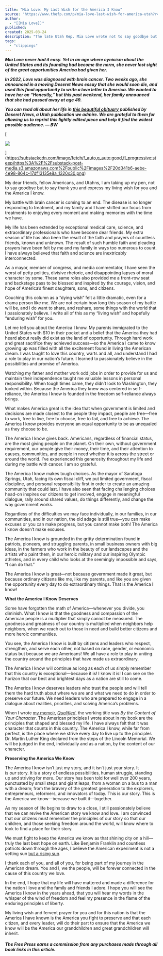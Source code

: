 ```yaml
---
title: "Mia Love: My Last Wish for the America I Know"
source: "https://www.thefp.com/p/mia-love-last-wish-for-america-utah?r=7br8e"
author:
  - "[[Mia Love]]"
published:
created: 2025-03-24
description: "The late Utah Rep. Mia Love wrote not to say goodbye but to say thank you before her death. Published by The Free Press and Deseret News."
tags:
  - "clippings"
---
```

_**Mia Love never had it easy. Yet in an age where cynicism about the United States and its founding had become the norm, she never lost sight of the great opportunities America had given her.**_

_**In 2022, Love was diagnosed with brain cancer. Two weeks ago, she announced in a moving Deseret News essay that she would soon die, and used this final opportunity to write a love letter to America. We wanted to have her on “Honestly,” but this past weekend, her family announced that she had passed away at age 49.**_

_**You can read all about her life in [this beautiful obituary](https://www.deseret.com/politics/2025/03/23/mia-love-obituary/) published by Deseret News, a Utah publication we admire. We are grateful to them for allowing us to reprint this lightly edited piece and help it find the widest possible audience. — BW**_

[

![](https://substackcdn.com/image/fetch/w_1456,c_limit,f_auto,q_auto:good,fl_progressive:steep/https%3A%2F%2Fsubstack-post-media.s3.amazonaws.com%2Fpublic%2Fimages%2F20d341b6-aebe-4e98-864c-17df13135e8a_1320x30.png)



](https://substackcdn.com/image/fetch/f_auto,q_auto:good,fl_progressive:steep/https%3A%2F%2Fsubstack-post-media.s3.amazonaws.com%2Fpublic%2Fimages%2F20d341b6-aebe-4e98-864c-17df13135e8a_1320x30.png)

My dear friends, fellow Americans, and Utahns, I am taking up my pen, not to say goodbye but to say thank you and express my living wish for you and the America I know.

My battle with brain cancer is coming to an end. The disease is no longer responding to treatment, and my family and I have shifted our focus from treatments to enjoying every moment and making memories with the time we have.

My life has been extended by exceptional medical care, science, and extraordinary professionals who have become dear friends. My extra season of life has also been the result of the faith and prayers of countless friends, known and unknown. The result of such humble faith and pleading prayers have been felt by me and my family in ways too numerous to count. I have always believed that faith and science are inextricably interconnected.

As a mayor, member of congress, and media commentator, I have seen the worst of petty politics, divisive rhetoric, and disappointing lapses of moral character by some. These same roles also provided me a front-row seat and backstage pass to be blessed and inspired by the courage, vision, and hope of America’s finest daughters, sons, and citizens.

Couching this column as a “dying wish” felt a little dramatic, even for a drama person like me. We are not certain how long this season of my battle will be, and I do want to share, and reshare, some things with the world that I passionately believe. I write all of this as my “living wish” and hopefully “enduring wish” for you.

Let me tell you about the America I know. My parents immigrated to the United States with $10 in their pocket and a belief that the America they had heard about really did exist as the land of opportunity. Through hard work and great sacrifice they achieved success—so the America I came to know growing up was filled with all the excitement found in living the American dream. I was taught to love this country, warts and all, and understand I had a role to play in our nation’s future. I learned to passionately believe in the possibilities and promise of America.

Watching my father and mother work odd jobs in order to provide for us and maintain their independence taught me valuable lessons in personal responsibility. When tough times came, they didn’t look to Washington, they looked within. Because the America they knew was centered in self-reliance, the America I know is founded in the freedom self-reliance always brings.

What makes America great is the idea that when government is limited and decisions are made closest to the people they impact, people are free—free to work, free to live, free to choose, free to fail, and free to achieve. The America I know provides everyone an equal opportunity to be as unequaled as they choose to be.

The America I know gives back. Americans, regardless of financial status, are the most giving people on the planet. On their own, without government requirement, our people give their money, their time, and their attention to causes, communities, and people in need whether it is across the street or around the world. I’ve experienced this generosity throughout my life and during my battle with cancer. I am so grateful.

The America I know makes tough choices. As the mayor of Saratoga Springs, Utah, facing its own fiscal cliff, we put limited government, fiscal discipline, and personal responsibility first in order to create an amazing community that could last. I have also seen that facing challenging choices head-on inspires our citizens to get involved, engage in meaningful dialogue, rally around shared values, do things differently, and change the way government works.

Regardless of the difficulties we may face individually, in our families, in our communities, and in our nation, the old adage is still true—you can make excuses or you can make progress, but you cannot make both! The America I know doesn’t make excuses.

The America I know is grounded in the gritty determination found in patriots, pioneers, and struggling parents, in small business owners with big ideas, in the farmers who work in the beauty of our landscapes and the artists who paint them, in our heroic military and our inspiring Olympic athletes, and in every child who looks at the seemingly impossible and says, “I can do that.”

The America I know is great—not because government made it great, but because ordinary citizens like me, like my parents, and like you are given the opportunity every day to do extraordinary things. That is the America I know!

**What the America I Know Deserves**

Some have forgotten the math of America—whenever you divide, you diminish. What I know is that the goodness and compassion of the American people is a multiplier that simply cannot be measured. The goodness and greatness of our country is multiplied when neighbors help neighbors, when we reach out to those in need and build better citizens and more heroic communities.

You see, the America I know is built by citizens and leaders who respect, strengthen, and serve each other, not based on race, gender, or economic status but because we are Americans! We all have a role to play in uniting the country around the principles that have made us extraordinary.

The America I know will continue as long as each of us simply remember that this country is exceptional—because it is! I know it is! I can see on the horizon that our best and brightest days as a nation are still to come.

The America I know deserves leaders who trust the people and will tell them the hard truth about where we are and what we need to do in order to preserve our future. We need leaders who are prepared to engage in a dialogue about realities, priorities, and solving America’s problems.

When I wrote [my memoir,](https://bookshop.org/a/93116/9781546003281) _[Qualified](https://bookshop.org/a/93116/9781546003281)_, the working title was _By the Content of Your Character_. The American principles I wrote about in my book are the principles that shaped and blessed my life. I have always felt that it was character that counts in this country. The America I know, while far from perfect, is the place where we strive every day to live up to the principles Dr. Martin Luther King declared from the steps of the Lincoln Memorial. We will be judged in the end, individually and as a nation, by the content of our character.

**Preserving the America We Know**

The America I know isn’t just my story, and it isn’t just your story. It is _our_ story. It is a story of endless possibilities, human struggle, standing up and striving for more. Our story has been told for well over 200 years, punctuated by small steps and giant leaps; from a woman on a bus to a man with a dream; from the bravery of the greatest generation to the explorers, entrepreneurs, reformers, and innovators of today. This is our story. This is the America we know—because we built it—together.

As my season of life begins to draw to a close, I still passionately believe that we can revive the American story we know and love. I am convinced that our citizens must remember the principles of our story so that our children, and those seeking freedom around the world, will know where to look to find a place for their story.

We must fight to keep the America we know as that shining city on a hill—truly the last best hope on earth. Like Benjamin Franklin and countless patriots down through the ages, I believe the American experiment is not a setting sun [but a rising sun](https://www.nps.gov/articles/000/constitutionalconvention-september17.htm#:~:text=%E2%80%9CI%20have%20often%20and%20often,and%20not%20a%20setting%20sun.%E2%80%9D).

I thank each of you, and all of you, for being part of my journey in the American dream. You and I, we the people, will be forever connected in the cause of this country we love.

In the end, I hope that my life will have mattered and made a difference for the nation I love and the family and friends I adore. I hope you will see the America I know in the years ahead, that you will hear my words in the whisper of the wind of freedom and feel my presence in the flame of the enduring principles of liberty.

My living wish and fervent prayer for you and for this nation is that the America I have known is the America you fight to preserve and that each citizen, and every leader, will do their part to ensure that the America we know will be the America our grandchildren and great grandchildren will inherit.

###### _**The Free Press earns a commission from any purchases made through all book links in this article.**_